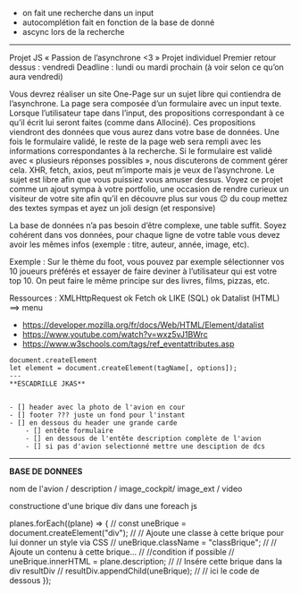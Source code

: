 - on fait une recherche dans un input
- autocomplétion fait en fonction de la base de donné
- ascync lors de la recherche

---

Projet JS « Passion de l’asynchrone <3 »
Projet individuel
Premier retour dessus : vendredi
Deadline : lundi ou mardi prochain (à voir selon ce qu’on aura vendredi)

Vous devrez réaliser un site One-Page sur un sujet libre qui contiendra de l’asynchrone. La page sera composée d’un formulaire avec un input texte. Lorsque l’utilisateur tape dans l’input, des propositions correspondant à ce qu’il écrit lui seront faites (comme dans Allociné). Ces propositions viendront des données que vous aurez dans votre base de données. Une fois le formulaire validé, le reste de la page web sera rempli avec les informations correspondantes à la recherche. Si le formulaire est validé avec « plusieurs réponses possibles », nous discuterons de comment gérer cela. XHR, fetch, axios, peut m’importe mais je veux de l’asynchrone. Le sujet est libre afin que vous puissiez vous amuser dessus. Voyez ce projet comme un ajout sympa à votre portfolio, une occasion de rendre curieux un visiteur de votre site afin qu’il en découvre plus sur vous 😉 du coup mettez des textes sympas et ayez un joli design (et responsive)

La base de données n’a pas besoin d’être complexe, une table suffit. Soyez cohérent dans vos données, pour chaque ligne de votre table vous devez avoir les mêmes infos (exemple : titre, auteur, année, image, etc).

Exemple : Sur le thème du foot, vous pouvez par exemple sélectionner vos 10 joueurs préférés et essayer de faire deviner à l’utilisateur qui est votre top 10. On peut faire le même principe sur des livres, films, pizzas, etc.

Ressources :
XMLHttpRequest ok
Fetch ok
LIKE (SQL) ok
Datalist (HTML) ==> menu

- https://developer.mozilla.org/fr/docs/Web/HTML/Element/datalist
- https://www.youtube.com/watch?v=wxz5vJ1BWrc
- https://www.w3schools.com/tags/ref_eventattributes.asp

```
document.createElement
let element = document.createElement(tagName[, options]);
---
**ESCADRILLE JKAS**


- [] header avec la photo de l'avion en cour
- [] footer ??? juste un fond pour l'instant
- [] en dessous du header une grande carde
    - [] entête formulaire
    - [] en dessous de l'entête description complète de l'avion
    - [] si pas d'avion selectionné mettre une desciption de dcs

```

---

**BASE DE DONNEES**

nom de l'avion / description / image_cockpit/ image_ext / video

constructione d'une brique div dans une foreach js

planes.forEach((plane) => {
// const uneBrique = document.createElement("div");
// // Ajoute une classe à cette brique pour lui donner un style via CSS
// uneBrique.className = "classBrique";
// // Ajoute un contenu à cette brique...
// //condition if possible
// uneBrique.innerHTML = plane.description;
// // Insére cette brique dans la div resultDiv
// resultDiv.appendChild(uneBrique);
// // ici le code de dessous
});
